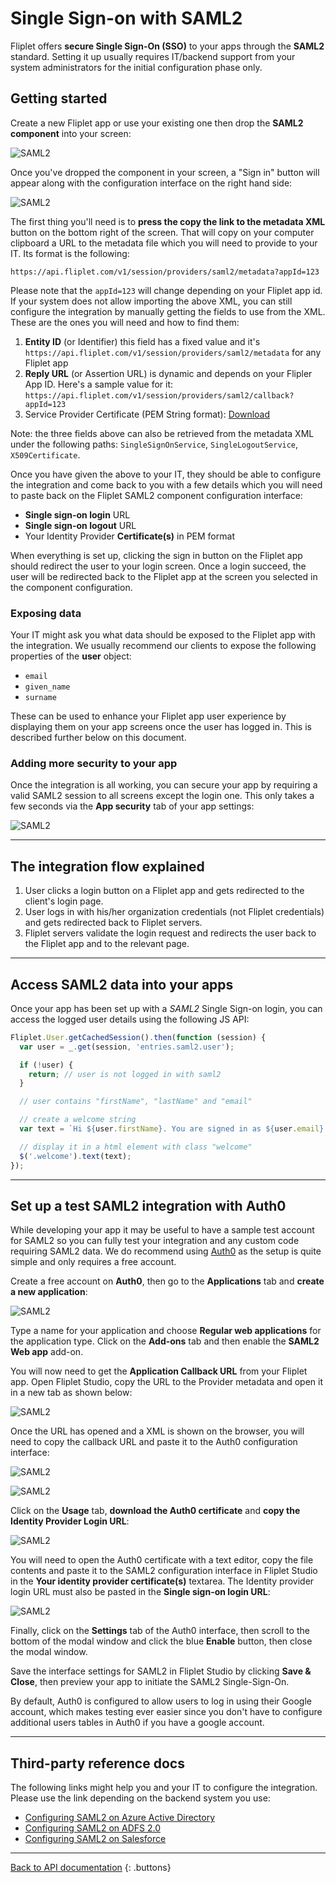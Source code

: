 # Single Sign-on with SAML2

Fliplet offers **secure Single Sign-On (SSO)** to your apps through the **SAML2** standard. Setting it up usually requires IT/backend support from your system administrators for the initial configuration phase only.

## Getting started

Create a new Fliplet app or use your existing one then drop the **SAML2 component** into your screen:

![SAML2](../../assets/img/saml/1.png)

Once you've dropped the component in your screen, a "Sign in" button will appear along with the configuration interface on the right hand side:

![SAML2](../../assets/img/saml/2.png)

The first thing you'll need is to **press the copy the link to the metadata XML** button on the bottom right of the screen. That will copy on your computer clipboard a URL to the metadata file which you will need to provide to your IT. Its format is the following:

```
https://api.fliplet.com/v1/session/providers/saml2/metadata?appId=123
```

Please note that the `appId=123` will change depending on your Fliplet app id. If your system does not allow importing the above XML, you can still configure the integration by manually getting the fields to use from the XML. These are the ones you will need and how to find them:

1. **Entity ID** (or Identifier) this field has a fixed value and it's `https://api.fliplet.com/v1/session/providers/saml2/metadata` for any Fliplet app
2. **Reply URL** (or Assertion URL) is dynamic and depends on your Flipler App ID. Here's a sample value for it: `https://api.fliplet.com/v1/session/providers/saml2/callback?appId=123`
2. Service Provider Certificate (PEM String format): [Download](../../assets/misc/saml2-certificate.txt)

Note: the three fields above can also be retrieved from the metadata XML under the following paths: `SingleSignOnService`, `SingleLogoutService`, `X509Certificate`.

Once you have given the above to your IT, they should be able to configure the integration and come back to you with a few details which you will need to paste back on the Fliplet SAML2 component configuration interface:

- **Single sign-on login** URL
- **Single sign-on logout** URL
- Your Identity Provider **Certificate(s)** in PEM format

When everything is set up, clicking the sign in button on the Fliplet app should redirect the user to your login screen. Once a login succeed, the user will be redirected back to the Fliplet app at the screen you selected in the component configuration.

### Exposing data

Your IT might ask you what data should be exposed to the Fliplet app with the integration. We usually recommend our clients to expose the following properties of the **user** object:

- `email`
- `given_name`
- `surname`

These can be used to enhance your Fliplet app user experience by displaying them on your app screens once the user has logged in. This is described further below on this document.

### Adding more security to your app

Once the integration is all working, you can secure your app by requiring a valid SAML2 session to all screens except the login one. This only takes a few seconds via the **App security** tab of your app settings:

![SAML2](../../assets/img/saml/3.png)

---

## The integration flow explained

1. User clicks a login button on a Fliplet app and gets redirected to the client's login page.
2. User logs in with his/her organization credentials (not Fliplet credentials) and gets redirected back to Fliplet servers.
3. Fliplet servers validate the login request and redirects the user back to the Fliplet app and to the relevant page.

---

## Access SAML2 data into your apps

Once your app has been set up with a *SAML2* Single Sign-on login, you can access the logged user details using the following JS API:

```js
Fliplet.User.getCachedSession().then(function (session) {
  var user = _.get(session, 'entries.saml2.user');

  if (!user) {
    return; // user is not logged in with saml2
  }

  // user contains "firstName", "lastName" and "email"

  // create a welcome string
  var text = `Hi ${user.firstName}. You are signed in as ${user.email}.`;

  // display it in a html element with class "welcome"
  $('.welcome').text(text);
});
```

---

## Set up a test SAML2 integration with Auth0

While developing your app it may be useful to have a sample test account for SAML2 so you can fully test your integration and any custom code requiring SAML2 data. We do recommend using [Auth0](https://auth0.com) as the setup is quite simple and only requires a free account.

Create a free account on **Auth0**, then go to the **Applications** tab and **create a new application**:

![SAML2](../../assets/img/saml/auth0-1.png)

Type a name for your application and choose **Regular web applications** for the application type. Click on the **Add-ons** tab and then enable the **SAML2 Web app** add-on.

You will now need to get the **Application Callback URL** from your Fliplet app. Open Fliplet Studio, copy the URL to the Provider metadata and open it in a new tab as shown below:

![SAML2](../../assets/img/saml/auth0-2.png)

Once the URL has opened and a XML is shown on the browser, you will need to copy the callback URL and paste it to the Auth0 configuration interface:

![SAML2](../../assets/img/saml/auth0-3.png)

![SAML2](../../assets/img/saml/auth0-4.png)

Click on the **Usage** tab, **download the Auth0 certificate** and **copy the Identity Provider Login URL**:

![SAML2](../../assets/img/saml/auth0-5.png)

You will need to open the Auth0 certificate with a text editor, copy the file contents and paste it to the SAML2 configuration interface in Fliplet Studio in the **Your identity provider certificate(s)** textarea. The Identity provider login URL must also be pasted in the **Single sign-on login URL**:

![SAML2](../../assets/img/saml/auth0-6.png)

Finally, click on the **Settings** tab of the Auth0 interface, then scroll to the bottom of the modal window and click the blue **Enable** button, then close the modal window.

Save the interface settings for SAML2 in Fliplet Studio by clicking **Save & Close**, then preview your app to initiate the SAML2 Single-Sign-On.

By default, Auth0 is configured to allow users to log in using their Google account, which makes testing ever easier since you don't have to configure additional users tables in Auth0 if you have a google account.

---

## Third-party reference docs

The following links might help you and your IT to configure the integration. Please use the link depending on the backend system you use:

- [Configuring SAML2 on Azure Active Directory](https://docs.microsoft.com/en-us/azure/active-directory/active-directory-saas-custom-apps)
- [Configuring SAML2 on ADFS 2.0](https://www.replicon.com/help/configuring-adfs-20-to-work-with-saml-20)
- [Configuring SAML2 on Salesforce](https://help.salesforce.com/articleView?id=sso_saml.htm&type=5)

---

[Back to API documentation](../../API-Documentation.md)
{: .buttons}
